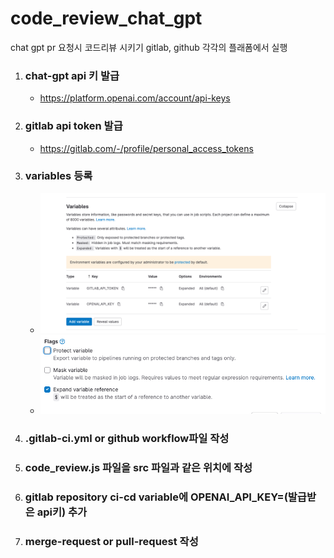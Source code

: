 # code_review_chat_gpt

chat gpt pr 요청시 코드리뷰 시키기 gitlab, github 각각의 플래폼에서 실행

1. ### chat-gpt api 키 발급

   - https://platform.openai.com/account/api-keys

2. ### gitlab api token 발급

   - https://gitlab.com/-/profile/personal_access_tokens

3. ### variables 등록

   - ![변수등록](./variables1.png)
   - ![변수설정](./variables2.png)

4. ### .gitlab-ci.yml or github workflow파일 작성

5. ### code_review.js 파일을 src 파일과 같은 위치에 작성

6. ### gitlab repository ci-cd variable에 OPENAI_API_KEY=(발급받은 api키) 추가

7. ### merge-request or pull-request 작성
